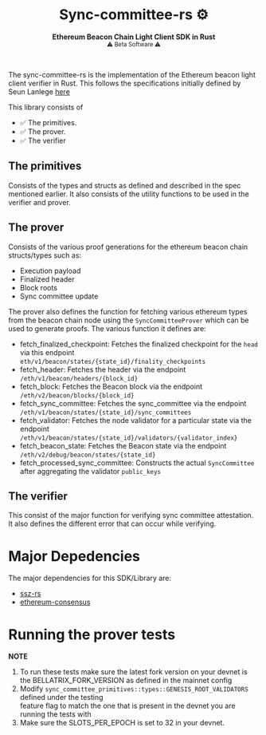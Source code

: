 # <h1 align="center"> Sync-committee-rs ⚙️ </h1>

<p align="center">
    <strong>Ethereum Beacon Chain Light Client SDK in Rust</strong>
    <br />
    <sub> ⚠️ Beta Software ⚠️ </sub>
</p>

<br/>

The sync-committee-rs is the implementation of the Ethereum beacon light client verifier in Rust. This follows the specifications
initially defined by Seun Lanlege [here](https://polytopelabs.notion.site/ICS-15-ethereum-beacon-chain-light-client-specification-for-IBC-9c28567b02424585b4deceeb21b9beaf)


This library consists of
- ✅ The primitives.
- ✅ The prover.
- ✅ The verifier


## The primitives
Consists of the types and structs as defined and described in the spec mentioned earlier. It also consists of the utility functions
to be used in the verifier and prover.

## The prover
Consists of the various proof generations for the ethereum beacon chain structs/types such as:

- Execution payload
- Finalized header
- Block roots
- Sync committee update

The prover also defines the function for fetching various ethereum types from the beacon chain node using the `SyncCommitteeProver` which can be used to generate proofs.
The various function it defines are:

- fetch_finalized_checkpoint: Fetches the finalized checkpoint for the `head` via this endpoint `eth/v1/beacon/states/{state_id}/finality_checkpoints`
- fetch_header: Fetches the header via the endpoint `/eth/v1/beacon/headers/{block_id}`
- fetch_block: Fetches the Beacon block via the endpoint `/eth/v2/beacon/blocks/{block_id}`
- fetch_sync_committee: Fetches the sync_committee via the endpoint `/eth/v1/beacon/states/{state_id}/sync_committees`
- fetch_validator: Fetches the node validator for a particular state via the endpoint `/eth/v1/beacon/states/{state_id}/validators/{validator_index}`
- fetch_beacon_state: Fetches the Beacon state via the endpoint `/eth/v2/debug/beacon/states/{state_id}`
- fetch_processed_sync_committee: Constructs the actual `SyncCommittee` after aggregating the validator `public_keys`

## The verifier
This consist of the major function for verifying sync committee attestation. It also defines the different error that can occur while verifying.


# Major Depedencies
The major dependencies for this SDK/Library are:

- [ssz-rs](https://github.com/ralexstokes/ssz-rs) 
- [ethereum-consensus](https://github.com/ralexstokes/ethereum-consensus)


# Running the prover tests
**NOTE**
1. To run these tests make sure the latest fork version on your devnet is the BELLATRIX_FORK_VERSION as defined in the mainnet config  
2. Modify `sync_committee_primitives::types::GENESIS_ROOT_VALIDATORS` defined under the testing  
   feature flag to match the one that is present in the devnet you are running the tests with
3. Make sure the SLOTS_PER_EPOCH is set to 32 in your devnet.  
